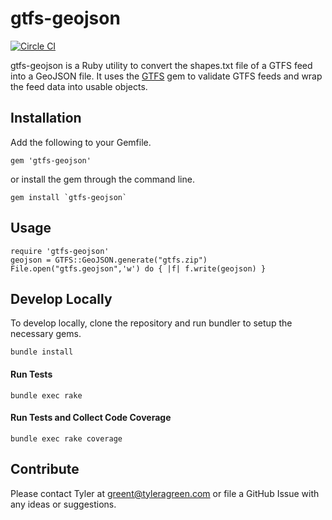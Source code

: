 # gtfs-geojson
[![Circle CI](https://circleci.com/gh/tyleragreen/gtfs-geojson.svg?style=svg)](https://circleci.com/gh/tyleragreen/gtfs-geojson)

gtfs-geojson is a Ruby utility to convert the shapes.txt file of a GTFS feed into a GeoJSON file. It uses the [GTFS](https://github.com/nerdEd/gtfs) gem to validate GTFS feeds and wrap the feed data into usable objects.

## Installation

Add the following to your Gemfile.
```
gem 'gtfs-geojson'
```
or install the gem through the command line.
```
gem install `gtfs-geojson`
```

## Usage

```
require 'gtfs-geojson'
geojson = GTFS::GeoJSON.generate("gtfs.zip")
File.open("gtfs.geojson",'w') do { |f| f.write(geojson) }
```

## Develop Locally
To develop locally, clone the repository and run bundler to setup the necessary gems.
```
bundle install
```
#### Run Tests
```
bundle exec rake
```
#### Run Tests and Collect Code Coverage
```
bundle exec rake coverage
```
## Contribute
Please contact Tyler at [greent@tyleragreen.com](mailto:greent@tyleragreen.com) or file a GitHub Issue with any ideas or suggestions.
